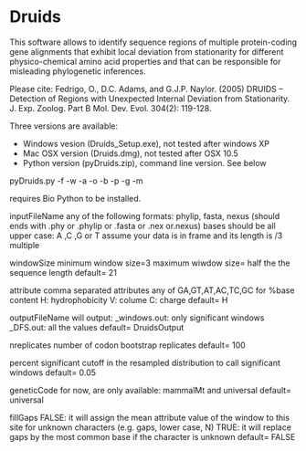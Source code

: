 Druids
======

This software allows to identify sequence regions of multiple protein-coding gene alignments that exhibit local deviation from stationarity for different physico-chemical amino acid properties and that can be responsible for misleading phylogenetic inferences.

Please cite:
Fedrigo, O., D.C. Adams, and G.J.P. Naylor. (2005) DRUIDS – Detection of Regions with Unexpected Internal Deviation from Stationarity.  J. Exp. Zoolog. Part B Mol. Dev. Evol. 304(2): 119-128.

Three versions are available:
<ul>
<li> Windows vesion (Druids_Setup.exe), not tested after windows XP</li>
<li> Mac OSX version (Druids.dmg), not tested after OSX 10.5</li>
<li> Python version (pyDruids.zip), command line version. See below</li>
</ul>

pyDruids.py -f <inputFileName> -w <windowSize> -a <attribute> -o <outputFileName> -b <nreplicates> -p <percent> -g <geneticCode> -m <fillGaps> 

requires Bio Python to be installed.

inputFileName
	any of the following formats: phylip, fasta, nexus
	(should ends with .phy or .phylip or .fasta or .nex or.nexus)
	bases should be all upper case: A ,C ,G or T
	assume your data is in frame and its length is /3 multiple

windowSize
	minimum window size=3
	maximum wiwdow size= half the the sequence length
	default= 21

attribute
	comma separated attributes
	any of  GA,GT,AT,AC,TC,GC for %base content
	H: hydrophobicity
	V: colume
	C: charge
	default= H

outputFileName
	will output:
		<outputFileName>_windows.out: only significant windows
		<outputFileName>_DFS.out: all the values
	default= DruidsOutput

nreplicates
	number of codon bootstrap replicates
	default= 100

percent
	significant cutoff in the resampled distribution to call significant windows
	default= 0.05

geneticCode
	for now, are only available: mammalMt and universal
	default= universal

fillGaps
	FALSE: it will assign the mean attribute value of the window to this site for unknown characters (e.g. gaps, lower case, N)
	TRUE: it will replace gaps by the most common base if the character is unknown
	default= FALSE

